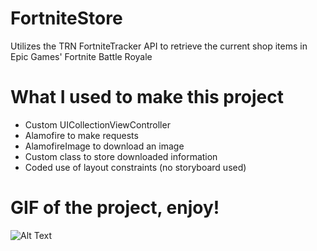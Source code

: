 # FortniteStore
Utilizes the TRN FortniteTracker API to retrieve the current shop items in Epic Games' Fortnite Battle Royale

# What I used to make this project
* Custom UICollectionViewController
* Alamofire to make requests
* AlamofireImage to download an image
* Custom class to store downloaded information
* Coded use of layout constraints (no storyboard used)

# GIF of the project, enjoy!
![Alt Text](https://media.giphy.com/media/kGo7iUTMxuH9Wsi1Ip/giphy.gif)

